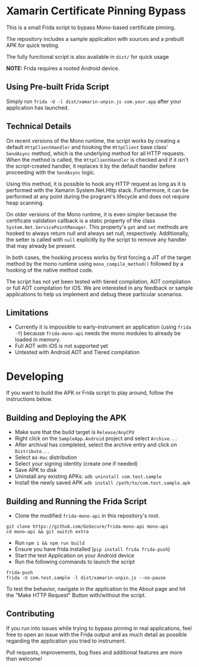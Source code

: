 # Xamarin Certificate Pinning Bypass

This is a small Frida script to bypass Mono-based certificate pinning.

The repository includes a sample application with sources and a
prebuilt APK for quick testing.

The fully functional script is also available in `dist/` for quick usage

**NOTE:** Frida requires a rooted Android device.

## Using Pre-built Frida Script

Simply run `frida -U -l dist/xamarin-unpin.js com.your.app` after your
application has launched.


## Technical Details

On recent versions of the Mono runtime, the script works by creating a
default `HttpClientHandler` and hooking the `HttpClient` base class'
`SendAsync` method, which is the underlying method for all HTTP
requests. When the method is called, the `HttpClientHandler` is
checked and if it isn't the script-created handler, it replaces it by
the default handler before proceeding with the `SendAsync` logic.

Using this method, it is possible to hook any HTTP request as long as
it is performed with the Xamarin System.Net.Http stack. Furthermore,
it can be performed at any point during the program's lifecycle
and does not require heap scanning.

On older versions of the Mono runtime, it is even simpler because the
certificate validation callback is a static property of the class
`System.Net.ServicePointManager`. This property's `get` and `set`
methods are hooked to always return null and always set null,
respectively. Additionally, the setter is called with `null`
explicitly by the script to remove any handler that may already be
present.

In both cases, the hooking process works by first forcing a JIT of the
target method by the mono runtime using `mono_compile_method()`
followed by a hooking of the native method code.

The script has not yet been tested with tiered compilation, AOT
compilation or full AOT compilation for iOS. We are interested in any
feedback or sample applications to help us implement and debug these
particular scenarios.

## Limitations

- Currently it is impossible to early-instrument an application (using
  `frida -f`) because `frida-mono-api` needs the mono modules to
  already be loaded in memory.
- Full AOT with iOS is not supported yet
- Untested with Android AOT and Tiered compilation

# Developing 

If you want to build the APK or Frida script to play around, follow the instructions below.

## Building and Deploying the APK

- Make sure that the build target is `Release/AnyCPU`
- Right click on the `SampleApp.Android` project and select `Archive...`
- After archival has completed, select the archive entry and click on `Distribute...`
- Select `Ad-Hoc` distribution
- Select your signing identity (create one if needed)
- Save APK to disk
- Uninstall any existing APKs: `adb uninstall com.test.sample`
- Install the newly saved APK `adb install /path/to/com.test.sample.apk`


## Building and Running the Frida Script

- Clone the modified `frida-mono-api` in this repository's root. 
```
git clone https://github.com/GoSecure/frida-mono-api mono-api
cd mono-api && git switch extra
```
- Run `npm i && npm run build`
- Ensure you have frida installed (`pip install frida frida-push`)
- Start the test Application on your Android device
- Run the following commands to launch the script
```
frida-push
frida -U com.test.sample -l dist/xamarin-unpin.js --no-pause
```

To test the behavior, navigate in the application to the About page
and hit the "Make HTTP Request" Button with/without the script.
  
## Contributing

If you run into issues while trying to bypass pinning in real
applications, feel free to open an issue with the Frida output and as
much detail as possible regarding the application you tried to
instrument.

Pull requests, improvements, bug fixes and additional features are
more than welcome!
